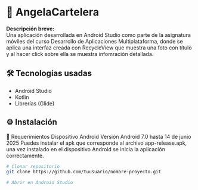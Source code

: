 # 📱 AngelaCartelera

**Descripción breve:**  
Una aplicación desarrollada en Android Studio como parte de la asignatura móviles del curso Desarrollo de Aplicaciones Multiplataforma, donde se aplica una interfaz creada con RecycleView que muestra una foto con título y al hacer click sobre ella se muestra infomración detallada.

## 🛠️ Tecnologías usadas

- Android Studio
- Kotlin 
- Librerías (Glide)

## ⚙️ Instalación
🔧 Requerimientos
Dispositivo Android
Versión Android 7.0 hasta 14 de junio 2025
Puedes instalar el apk que corresponde al archivo app-release.apk, una vez instalado en el dispositivo Android se inicia la aplicación correctamente.

```bash
# Clonar repositorio
git clone https://github.com/tuusuario/nombre-proyecto.git

# Abrir en Android Studio
